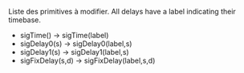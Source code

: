Liste des primitives à modifier. All delays have a label indicating their timebase.

- sigTime() -> sigTime(label)
- sigDelay0(s) -> sigDelay0(label,s)
- sigDelay1(s) -> sigDelay1(label,s)
- sigFixDelay(s,d) -> sigFixDelay(label,s,d)